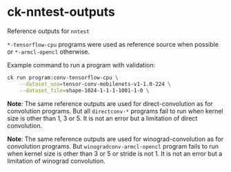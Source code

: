 # ck-nntest-outputs
Reference outputs for `nntest`

`*-tensorflow-cpu` programs were used as reference source when possible or `*-armcl-opencl` otherwise.

Example command to run a program with validation:

```bash
ck run program:conv-tensorflow-cpu \
    --dataset_uoa=tensor-conv-mobilenets-v1-1.0-224 \
    --dataset_file=shape-1024-1-1-1-1001-1-0 \
```

**Note**: The same reference outputs are used for direct-convolution as for convolution programs. But all `directconv-*` programs fail to run when kernel size is other than 1, 3 or 5. It is not an error but a limitation of direct convolution.

**Note**: The same reference outputs are used for winograd-convolution as for convolution programs. But `winogradconv-armcl-opencl` program fails to run when kernel size is other than 3 or 5 or stride is not 1. It is not an error but a limitation of winograd convolution.